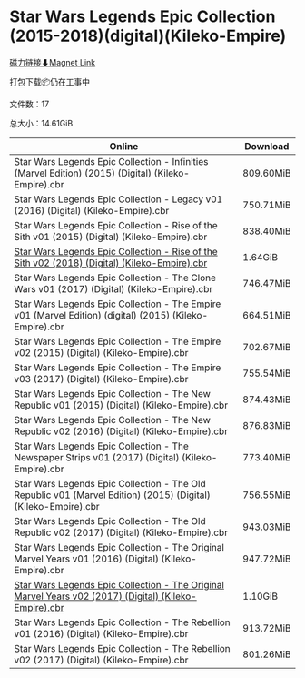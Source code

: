 # Star Wars Legends Epic Collection (2015-2018)(digital)(Kileko-Empire)

[磁力链接⬇Magnet Link](magnet:?xt=urn:btih:333331b5b5ea676017b0e6fb76cf14135bd304bd&dn=Star%20Wars%20Legends%20Epic%20Collection%20%282015-2018%29%28digital%29%28Kileko-Empire%29)

打包下载📦仍在工事中

文件数：17

总大小：14.61GiB

Online | Download
--- | ---
Star Wars Legends Epic Collection - Infinities (Marvel Edition) (2015) (Digital) (Kileko-Empire).cbr | 809.60MiB
Star Wars Legends Epic Collection - Legacy v01 (2016) (Digital) (Kileko-Empire).cbr | 750.71MiB
Star Wars Legends Epic Collection - Rise of the Sith v01 (2015) (Digital) (Kileko-Empire).cbr | 838.40MiB
[Star Wars Legends Epic Collection - Rise of the Sith v02 (2018) (Digital) (Kileko-Empire).cbr](https://github.com/alicewish/markdown/blob/master/comic/Star-Wars-Legends-Epic-Collection-Rise-of-Sith-v02-2018-Digital-Kileko-Empire-cbr.md) | 1.64GiB
Star Wars Legends Epic Collection - The Clone Wars v01 (2017) (Digital) (Kileko-Empire).cbr | 746.47MiB
Star Wars Legends Epic Collection - The Empire v01 (Marvel Edition) (digital) (2015) (Kileko-Empire).cbr | 664.51MiB
Star Wars Legends Epic Collection - The Empire v02 (2015) (Digital) (Kileko-Empire).cbr | 702.67MiB
Star Wars Legends Epic Collection - The Empire v03 (2017) (Digital) (Kileko-Empire).cbr | 755.54MiB
Star Wars Legends Epic Collection - The New Republic v01 (2015) (Digital) (Kileko-Empire).cbr | 874.43MiB
Star Wars Legends Epic Collection - The New Republic v02 (2016) (Digital) (Kileko-Empire).cbr | 876.83MiB
Star Wars Legends Epic Collection - The Newspaper Strips v01 (2017) (Digital) (Kileko-Empire).cbr | 773.40MiB
Star Wars Legends Epic Collection - The Old Republic v01 (Marvel Edition) (2015) (Digital) (Kileko-Empire).cbr | 756.55MiB
Star Wars Legends Epic Collection - The Old Republic v02 (2017) (Digital) (Kileko-Empire).cbr | 943.03MiB
Star Wars Legends Epic Collection - The Original Marvel Years v01 (2016) (Digital) (Kileko-Empire).cbr | 947.72MiB
[Star Wars Legends Epic Collection - The Original Marvel Years v02 (2017) (Digital) (Kileko-Empire).cbr](https://github.com/alicewish/markdown/blob/master/comic/Star-Wars-Legends-Epic-Collection-Original-Marvel-Years-v02-2017-Digital-Kileko-Empire-cbr.md) | 1.10GiB
Star Wars Legends Epic Collection - The Rebellion v01 (2016) (Digital) (Kileko-Empire).cbr | 913.72MiB
Star Wars Legends Epic Collection - The Rebellion v02 (2017) (Digital) (Kileko-Empire).cbr | 801.26MiB